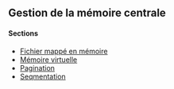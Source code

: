 ## Gestion de la mémoire centrale

#### Sections

* [Fichier mappé en mémoire](fichier-mappe-en-memoire.md)
* [Mémoire virtuelle](memoire-virtuelle.md)
* [Pagination](pagination.md)
* [Seqmentation](segmentation.md)
